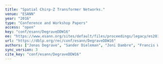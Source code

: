 ```yaml
---
title: "Spatial Chirp-Z Transformer Networks."
venue: "ESANN"
year: "2016"
type: "Conference and Workshop Papers"
access: "open"
key: "conf/esann/DegraveDDW16"
ee: "https://www.esann.org/sites/default/files/proceedings/legacy/es2016-107.pdf"
url: "https://dblp.org/rec/conf/esann/DegraveDDW16"
authors: ["Jonas Degrave", "Sander Dieleman", "Joni Dambre", "Francis Wyffels"]
sync_version: 3
cite_key: "conf/esann/DegraveDDW16"
---
```

